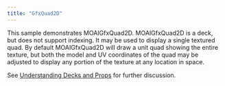 ```yaml
---
title: "GfxQuad2D"
---
```


This sample demonstrates MOAIGfxQuad2D. MOAIGfxQuad2D is a deck, but does not support indexing. It may be used to display a single textured quad. By default MOAIGfxQuad2D will draw a unit quad showing the entire texture, but both the model and UV coordinates of the quad may be adjusted to display any portion of the texture at any location in space.

See [Understanding Decks and Props](understanding-decks-and-props.html) for further discussion.
